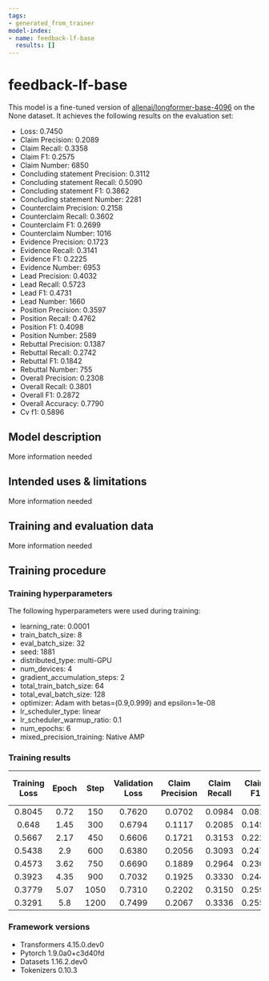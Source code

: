 ```yaml
---
tags:
- generated_from_trainer
model-index:
- name: feedback-lf-base
  results: []
---
```


<!-- This model card has been generated automatically according to the information the Trainer had access to. You
should probably proofread and complete it, then remove this comment. -->

# feedback-lf-base

This model is a fine-tuned version of [allenai/longformer-base-4096](https://huggingface.co/allenai/longformer-base-4096) on the None dataset.
It achieves the following results on the evaluation set:
- Loss: 0.7450
- Claim Precision: 0.2089
- Claim Recall: 0.3358
- Claim F1: 0.2575
- Claim Number: 6850
- Concluding statement Precision: 0.3112
- Concluding statement Recall: 0.5090
- Concluding statement F1: 0.3862
- Concluding statement Number: 2281
- Counterclaim Precision: 0.2158
- Counterclaim Recall: 0.3602
- Counterclaim F1: 0.2699
- Counterclaim Number: 1016
- Evidence Precision: 0.1723
- Evidence Recall: 0.3141
- Evidence F1: 0.2225
- Evidence Number: 6953
- Lead Precision: 0.4032
- Lead Recall: 0.5723
- Lead F1: 0.4731
- Lead Number: 1660
- Position Precision: 0.3597
- Position Recall: 0.4762
- Position F1: 0.4098
- Position Number: 2589
- Rebuttal Precision: 0.1387
- Rebuttal Recall: 0.2742
- Rebuttal F1: 0.1842
- Rebuttal Number: 755
- Overall Precision: 0.2308
- Overall Recall: 0.3801
- Overall F1: 0.2872
- Overall Accuracy: 0.7790
- Cv f1: 0.5896

## Model description

More information needed

## Intended uses & limitations

More information needed

## Training and evaluation data

More information needed

## Training procedure

### Training hyperparameters

The following hyperparameters were used during training:
- learning_rate: 0.0001
- train_batch_size: 8
- eval_batch_size: 32
- seed: 1881
- distributed_type: multi-GPU
- num_devices: 4
- gradient_accumulation_steps: 2
- total_train_batch_size: 64
- total_eval_batch_size: 128
- optimizer: Adam with betas=(0.9,0.999) and epsilon=1e-08
- lr_scheduler_type: linear
- lr_scheduler_warmup_ratio: 0.1
- num_epochs: 6
- mixed_precision_training: Native AMP

### Training results

| Training Loss | Epoch | Step | Validation Loss | Claim Precision | Claim Recall | Claim F1 | Claim Number | Concluding statement Precision | Concluding statement Recall | Concluding statement F1 | Concluding statement Number | Counterclaim Precision | Counterclaim Recall | Counterclaim F1 | Counterclaim Number | Evidence Precision | Evidence Recall | Evidence F1 | Evidence Number | Lead Precision | Lead Recall | Lead F1 | Lead Number | Position Precision | Position Recall | Position F1 | Position Number | Rebuttal Precision | Rebuttal Recall | Rebuttal F1 | Rebuttal Number | Overall Precision | Overall Recall | Overall F1 | Overall Accuracy | Cv f1  |
|:-------------:|:-----:|:----:|:---------------:|:---------------:|:------------:|:--------:|:------------:|:------------------------------:|:---------------------------:|:-----------------------:|:---------------------------:|:----------------------:|:-------------------:|:---------------:|:-------------------:|:------------------:|:---------------:|:-----------:|:---------------:|:--------------:|:-----------:|:-------:|:-----------:|:------------------:|:---------------:|:-----------:|:---------------:|:------------------:|:---------------:|:-----------:|:---------------:|:-----------------:|:--------------:|:----------:|:----------------:|:------:|
| 0.8045        | 0.72  | 150  | 0.7620          | 0.0702          | 0.0984       | 0.0819   | 6850         | 0.1279                         | 0.2249                      | 0.1630                  | 2281                        | 0.0147                 | 0.0108              | 0.0125          | 1016                | 0.0650             | 0.1129          | 0.0825      | 6953            | 0.1318         | 0.3277      | 0.1879  | 1660        | 0.175              | 0.2731          | 0.2133      | 2589            | 0.0209             | 0.0053          | 0.0085      | 755             | 0.0931            | 0.1465         | 0.1138     | 0.7578           | 0.3259 |
| 0.648         | 1.45  | 300  | 0.6794          | 0.1117          | 0.2085       | 0.1454   | 6850         | 0.1839                         | 0.3705                      | 0.2458                  | 2281                        | 0.1120                 | 0.2175              | 0.1479          | 1016                | 0.1009             | 0.2271          | 0.1398      | 6953            | 0.2362         | 0.4681      | 0.3139  | 1660        | 0.2815             | 0.4029          | 0.3314      | 2589            | 0.0726             | 0.1815          | 0.1037      | 755             | 0.1374            | 0.2728         | 0.1828     | 0.7713           | 0.5308 |
| 0.5667        | 2.17  | 450  | 0.6606          | 0.1721          | 0.3153       | 0.2226   | 6850         | 0.2514                         | 0.4020                      | 0.3094                  | 2281                        | 0.1692                 | 0.3120              | 0.2195          | 1016                | 0.1539             | 0.2861          | 0.2001      | 6953            | 0.3328         | 0.5271      | 0.4080  | 1660        | 0.3427             | 0.4662          | 0.3950      | 2589            | 0.1307             | 0.2411          | 0.1695      | 755             | 0.1984            | 0.3460         | 0.2522     | 0.7795           | 0.558  |
| 0.5438        | 2.9   | 600  | 0.6380          | 0.2056          | 0.3093       | 0.2470   | 6850         | 0.2536                         | 0.4055                      | 0.3120                  | 2281                        | 0.1848                 | 0.3425              | 0.2401          | 1016                | 0.1644             | 0.2918          | 0.2103      | 6953            | 0.3570         | 0.5669      | 0.4381  | 1660        | 0.3534             | 0.4670          | 0.4023      | 2589            | 0.1341             | 0.2411          | 0.1723      | 755             | 0.2178            | 0.3508         | 0.2687     | 0.7848           | 0.5667 |
| 0.4573        | 3.62  | 750  | 0.6690          | 0.1889          | 0.2964       | 0.2308   | 6850         | 0.2957                         | 0.5129                      | 0.3751                  | 2281                        | 0.1807                 | 0.3356              | 0.2349          | 1016                | 0.1608             | 0.3010          | 0.2096      | 6953            | 0.3488         | 0.5464      | 0.4258  | 1660        | 0.3461             | 0.4650          | 0.3968      | 2589            | 0.1217             | 0.2755          | 0.1688      | 755             | 0.2127            | 0.3598         | 0.2673     | 0.7825           | 0.5824 |
| 0.3923        | 4.35  | 900  | 0.7032          | 0.1925          | 0.3330       | 0.2440   | 6850         | 0.2932                         | 0.5033                      | 0.3706                  | 2281                        | 0.1969                 | 0.3219              | 0.2443          | 1016                | 0.1627             | 0.3141          | 0.2143      | 6953            | 0.3650         | 0.5422      | 0.4363  | 1660        | 0.3552             | 0.4705          | 0.4048      | 2589            | 0.1315             | 0.2623          | 0.1751      | 755             | 0.2158            | 0.3735         | 0.2736     | 0.7803           | 0.5902 |
| 0.3779        | 5.07  | 1050 | 0.7310          | 0.2202          | 0.3150       | 0.2592   | 6850         | 0.3230                         | 0.5059                      | 0.3943                  | 2281                        | 0.2077                 | 0.3681              | 0.2655          | 1016                | 0.1808             | 0.3112          | 0.2287      | 6953            | 0.4055         | 0.5813      | 0.4777  | 1660        | 0.3690             | 0.4743          | 0.4151      | 2589            | 0.1417             | 0.2715          | 0.1862      | 755             | 0.2405            | 0.3731         | 0.2925     | 0.7830           | 0.5866 |
| 0.3291        | 5.8   | 1200 | 0.7499          | 0.2067          | 0.3336       | 0.2552   | 6850         | 0.3086                         | 0.5059                      | 0.3834                  | 2281                        | 0.2074                 | 0.3543              | 0.2616          | 1016                | 0.1720             | 0.3140          | 0.2222      | 6953            | 0.3943         | 0.5801      | 0.4695  | 1660        | 0.3479             | 0.4813          | 0.4039      | 2589            | 0.1375             | 0.2715          | 0.1825      | 755             | 0.2285            | 0.3798         | 0.2854     | 0.7788           | 0.5903 |


### Framework versions

- Transformers 4.15.0.dev0
- Pytorch 1.9.0a0+c3d40fd
- Datasets 1.16.2.dev0
- Tokenizers 0.10.3
